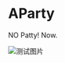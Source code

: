 # AParty
NO Patty! Now.
    
    
![测试图片](https://github.com/AlicksCoder/AParty/blob/master/photos/QQ20170407-100416-HD.gif)




